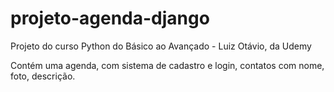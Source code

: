 # projeto-agenda-django

Projeto do curso Python do Básico ao Avançado - Luiz Otávio, da Udemy

Contém uma agenda, com sistema de cadastro e login, contatos com nome, foto, descrição.
